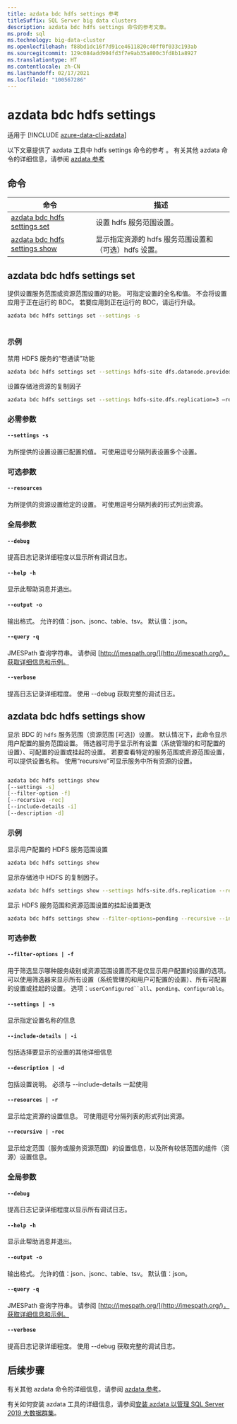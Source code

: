 ```yaml
---
title: azdata bdc hdfs settings 参考
titleSuffix: SQL Server big data clusters
description: azdata bdc hdfs settings 命令的参考文章。
ms.prod: sql
ms.technology: big-data-cluster
ms.openlocfilehash: f88bd1dc16f7d91ce4611820c40ff0f033c193ab
ms.sourcegitcommit: 129c084add904fd3f7e9ab35a800c3fd8b1a8927
ms.translationtype: HT
ms.contentlocale: zh-CN
ms.lasthandoff: 02/17/2021
ms.locfileid: "100567286"
---
```

# <a name="azdata-bdc-hdfs-settings"></a>azdata bdc hdfs settings

适用于 [!INCLUDE [azure-data-cli-azdata](../../includes/azure-data-cli-azdata.md)]

以下文章提供了 azdata 工具中 hdfs settings 命令的参考 。 有关其他 azdata 命令的详细信息，请参阅 [azdata 参考](reference-azdata.md)

## <a name="commands"></a>命令
|命令|描述|
| --- | --- |
[azdata bdc hdfs settings set](#azdata-bdc-hdfs-settings-set) | 设置 hdfs 服务范围设置。
[azdata bdc hdfs settings show](#azdata-bdc-hdfs-settings-show) | 显示指定资源的 hdfs 服务范围设置和（可选）hdfs 设置。

## <a name="azdata-bdc-hdfs-settings-set"></a>azdata bdc hdfs settings set
提供设置服务范围或资源范围设置的功能。 可指定设置的全名和值。 不会将设置应用于正在运行的 BDC。 若要应用到正在运行的 BDC，请运行升级。
```bash
azdata bdc hdfs settings set --settings -s 
                        
```
### <a name="examples"></a>示例
禁用 HDFS 服务的“卷通读”功能 
```bash 
azdata bdc hdfs settings set --settings hdfs-site dfs.datanode.provided.volume.readthrough=false 
``` 
设置存储池资源的复制因子
```bash 
azdata bdc hdfs settings set --settings hdfs-site.dfs.replication=3 –resources storage-0 
``` 

### <a name="required-parameters"></a>必需参数
#### `--settings -s`
为所提供的设置设置已配置的值。 可使用逗号分隔列表设置多个设置。
### <a name="optional-parameters"></a>可选参数 
#### `--resources` 
为所提供的资源设置给定的设置。 可使用逗号分隔列表的形式列出资源。 

### <a name="global-arguments"></a>全局参数
#### `--debug`
提高日志记录详细程度以显示所有调试日志。
#### `--help -h`
显示此帮助消息并退出。
#### `--output -o`
输出格式。  允许的值：json、jsonc、table、tsv。  默认值：json。
#### `--query -q`
JMESPath 查询字符串。 请参阅 [http://jmespath.org/](http://jmespath.org/)，获取详细信息和示例。
#### `--verbose`
提高日志记录详细程度。 使用 --debug 获取完整的调试日志。

## <a name="azdata-bdc-hdfs-settings-show"></a>azdata bdc hdfs settings show
显示 BDC 的 `hdfs` 服务范围（资源范围 [可选]）设置。 默认情况下，此命令显示用户配置的服务范围设置。 筛选器可用于显示所有设置（系统管理的和可配置的设置）、可配置的设置或挂起的设置。 若要查看特定的服务范围或资源范围设置，可以提供设置名称。 使用“recursive”可显示服务中所有资源的设置。 
```bash

azdata bdc hdfs settings show 
[--settings -s]
[--filter-option -f]  
[--recursive -rec]
[--include-details -i]  
[--description -d]
```
### <a name="examples"></a>示例
显示用户配置的 HDFS 服务范围设置 
```bash
azdata bdc hdfs settings show
```
显示存储池中 HDFS 的复制因子。
```bash
azdata bdc hdfs settings show --settings hdfs-site.dfs.replication --resources storage-0 
```
显示 HDFS 服务范围和资源范围设置的挂起设置更改 
```bash
azdata bdc hdfs settings show --filter-options=pending --recursive --include-details
```
### <a name="optional-parameters"></a>可选参数 
#### `--filter-options | -f` 
用于筛选显示哪种服务级别或资源范围设置而不是仅显示用户配置的设置的选项。 可以使用筛选器来显示所有设置（系统管理的和用户可配置的设置）、所有可配置的设置或挂起的设置。 选项：`userConfigured``all`、`pending`、`configurable`。
#### `--settings | -s` 
显示指定设置名称的信息 
#### `--include-details | -i` 
包括选择要显示的设置的其他详细信息 
#### `--description | -d` 
包括设置说明。 必须与 --include-details 一起使用 
#### `--resources | -r` 
显示给定资源的设置信息。 可使用逗号分隔列表的形式列出资源。 
#### `--recursive | -rec` 
显示给定范围（服务或服务资源范围）的设置信息，以及所有较低范围的组件（资源）设置信息。 

### <a name="global-arguments"></a>全局参数
#### `--debug`
提高日志记录详细程度以显示所有调试日志。
#### `--help -h`
显示此帮助消息并退出。
#### `--output -o`
输出格式。  允许的值：json、jsonc、table、tsv。  默认值：json。
#### `--query -q`
JMESPath 查询字符串。 请参阅 [http://jmespath.org/](http://jmespath.org/)，获取详细信息和示例。
#### `--verbose`
提高日志记录详细程度。 使用 --debug 获取完整的调试日志。

## <a name="next-steps"></a>后续步骤

有关其他 azdata 命令的详细信息，请参阅 [azdata 参考](reference-azdata.md)。 

有关如何安装 azdata 工具的详细信息，请参阅[安装 azdata 以管理 SQL Server 2019 大数据群集](../install/deploy-install-azdata.md)。
